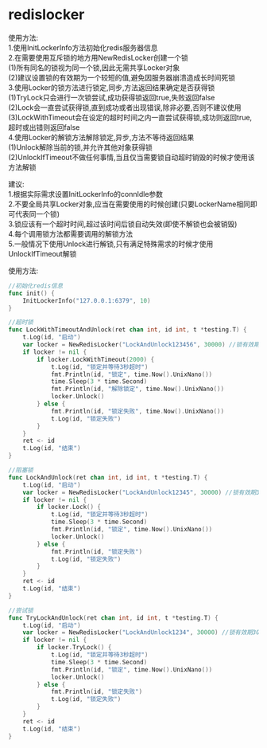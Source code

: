 # redislocker  
使用方法:  
1.使用InitLockerInfo方法初始化redis服务器信息  
2.在需要使用互斥锁的地方用NewRedisLocker创建一个锁  
  (1)所有同名的锁视为同一个锁,因此无需共享Locker对象  
  (2)建议设置锁的有效期为一个较短的值,避免因服务器崩溃造成长时间死锁  
3.使用Locker的锁方法进行锁定,同步,方法返回结果确定是否获得锁  
  (1)TryLock只会进行一次锁尝试,成功获得锁返回true,失败返回false  
  (2)Lock会一直尝试获得锁,直到成功或者出现错误,除非必要,否则不建议使用  
  (3)LockWithTimeout会在设定的超时时间之内一直尝试获得锁,成功则返回true,超时或出错则返回false  
4.使用Locker的解锁方法解除锁定,异步,方法不等待返回结果  
  (1)Unlock解除当前的锁,并允许其他对象获得锁  
  (2)UnlockIfTimeout不做任何事情,当且仅当需要锁自动超时销毁的时候才使用该方法解锁  
  
  
建议:  
1.根据实际需求设置InitLockerInfo的connIdle参数  
2.不要全局共享Locker对象,应当在需要使用的时候创建(只要LockerName相同即可代表同一个锁)  
3.锁应该有一个超时时间,超过该时间后锁自动失效(即使不解锁也会被销毁)  
4.每个调用锁方法都需要调用的解锁方法  
5.一般情况下使用Unlock进行解锁,只有满足特殊需求的时候才使用UnlockIfTimeout解锁  

使用方法:  
```go
//初始化redis信息
func init() {
	InitLockerInfo("127.0.0.1:6379", 10)
}

//超时锁
func LockWithTimeoutAndUnlock(ret chan int, id int, t *testing.T) {
	t.Log(id, "启动")
	var locker = NewRedisLocker("LockAndUnlock123456", 30000) //锁有效期30s
	if locker != nil {
		if locker.LockWithTimeout(2000) {
			t.Log(id, "锁定并等待3秒超时")
			fmt.Println(id, "锁定", time.Now().UnixNano())
			time.Sleep(3 * time.Second)
			fmt.Println(id, "解除锁定", time.Now().UnixNano())
			locker.Unlock()
		} else {
			fmt.Println(id, "锁定失败", time.Now().UnixNano())
			t.Log(id, "锁定失败")
		}
	}
	ret <- id
	t.Log(id, "结束")
}

//阻塞锁
func LockAndUnlock(ret chan int, id int, t *testing.T) {
	t.Log(id, "启动")
	var locker = NewRedisLocker("LockAndUnlock12345", 30000) //锁有效期30s
	if locker != nil {
		if locker.Lock() {
			t.Log(id, "锁定并等待3秒超时")
			time.Sleep(3 * time.Second)
			fmt.Println(id, "锁定", time.Now().UnixNano())
			locker.Unlock()
		} else {
			fmt.Println(id, "锁定失败")
			t.Log(id, "锁定失败")
		}
	}
	ret <- id
	t.Log(id, "结束")
}

//尝试锁
func TryLockAndUnlock(ret chan int, id int, t *testing.T) {
	t.Log(id, "启动")
	var locker = NewRedisLocker("LockAndUnlock1234", 30000) //锁有效期30s
	if locker != nil {
		if locker.TryLock() {
			t.Log(id, "锁定并等待3秒超时")
			time.Sleep(3 * time.Second)
			fmt.Println(id, "锁定", time.Now().UnixNano())
			locker.Unlock()
		} else {
			fmt.Println(id, "锁定失败")
			t.Log(id, "锁定失败")
		}
	}
	ret <- id
	t.Log(id, "结束")
}

```